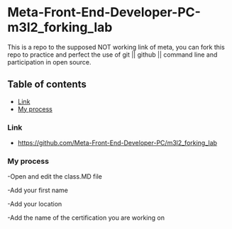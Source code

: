 # Meta-Front-End-Developer-PC-m3l2_forking_lab

This is a repo to the supposed NOT working link of meta, you can fork this repo to practice and perfect the use of git || github || command line and participation in open source.

## Table of contents

- [Link](#link)
- [My process](#my-process)



### Link

- https://github.com/Meta-Front-End-Developer-PC/m3l2_forking_lab

### My process

-Open and edit the class.MD file

-Add your first name

-Add your location

-Add the name of the certification you are working on
